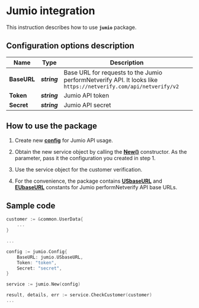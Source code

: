 # Jumio integration

This instruction describes how to use **`jumio`** package.

## Configuration options description

| **Name** | **Type** | **Description** |
| -------- | -------- | --------------- |
| **BaseURL** | _**string**_ | Base URL for requests to the Jumio performNetverify API. It looks like `https://netverify.com/api/netverify/v2` |
| **Token** | _**string**_ | Jumio API token |
| **Secret** | _**string**_ | Jumio API secret |

## How to use the package

1) Create new [**config**](contract.go#L9) for Jumio API usage.

2) Obtain the new service object by calling the [**New()**](service.go#L14) constructor. As the parameter, pass it the configuration you created in step 1.

3) Use the service object for the customer verification.

4) For the convenience, the package contains [**USbaseURL**](contract.go#L5) and [**EUbaseURL**](contract.go#L6) constants for Jumio performNetverify API base URLs.

## Sample code

```go
customer := &common.UserData{
    ...
}

...

config := jumio.Config{
    BaseURL: jumio.USbaseURL,
    Token: "token",
    Secret: "secret",
}

service := jumio.New(config)

result, details, err := service.CheckCustomer(customer)
...
```
